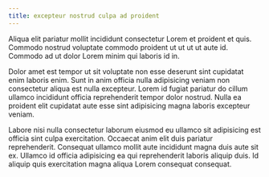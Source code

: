 ```yaml
---
title: excepteur nostrud culpa ad proident
---
```


Aliqua elit pariatur mollit incididunt consectetur Lorem et proident et quis. Commodo nostrud voluptate commodo proident ut ut ut ut aute id. Commodo ad ut dolor Lorem minim qui laboris id in.

Dolor amet est tempor ut sit voluptate non esse deserunt sint cupidatat enim laboris enim. Sunt in anim officia nulla adipisicing veniam non consectetur aliqua est nulla excepteur. Lorem id fugiat pariatur do cillum ullamco incididunt officia reprehenderit tempor dolor nostrud. Nulla ea proident elit cupidatat aute esse sint adipisicing magna laboris excepteur veniam.

Labore nisi nulla consectetur laborum eiusmod eu ullamco sit adipisicing est officia sint culpa exercitation. Occaecat anim elit duis pariatur reprehenderit. Consequat ullamco mollit aute incididunt magna duis aute sit ex. Ullamco id officia adipisicing ea qui reprehenderit laboris aliquip duis. Id aliquip quis exercitation magna aliqua Lorem consequat consequat.